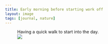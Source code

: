 ```yaml
---
title: Early morning before starting work off
layout: image
tags: [journal, nature]
---
```

<figure class="lg:bleed bleed-right lg:split-aside-1">
<figcaption>Having a quick walk to start into the day.</figcaption>
<img src="/img/journal/IMG_1251D.jpg">
</figure>